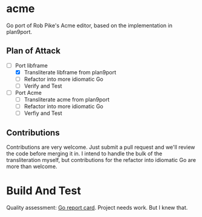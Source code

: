 # acme
Go port of Rob Pike's Acme editor, based on the implementation in plan9port.

## Plan of Attack

- [ ] Port libframe
    - [x] Transliterate libframe from plan9port
    - [ ] Refactor into more idiomatic Go
    - [ ] Verify and Test
- [ ] Port Acme
    - [ ] Transliterate acme from plan9port
    - [ ] Refactor into more idiomatic Go
    - [ ] Verfiy and Test

## Contributions

Contributions are very welcome. Just submit a pull request and we'll review the code before merging it in. I intend to handle the bulk of the transliteration myself, but contributions for the refactor into idiomatic Go are more than welcome.

# Build And Test

Quality assessment: [Go report card](https://goreportcard.com/report/github.com/rjkroege/acme). Project needs work. But I knew that.


